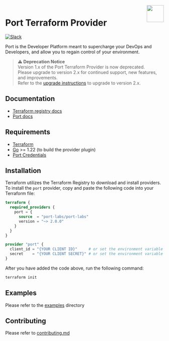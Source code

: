 <picture>
  <source media="(prefers-color-scheme: dark)" srcset="https://port-graphical-assets.s3.eu-west-1.amazonaws.com/Logo+Typo+%2B+Logo+Symbol+-+white.png">
  <source media="(prefers-color-scheme: light)" srcset="https://port-graphical-assets.s3.eu-west-1.amazonaws.com/Logo+Typo+%2B+Logo+Symbol.svg">
  <img align="right" height="54" src="https://port-graphical-assets.s3.eu-west-1.amazonaws.com/Logo+Typo+%2B+Logo+Symbol.svg">
</picture>

# Port Terraform Provider

[![Slack](https://img.shields.io/badge/Slack-4A154B?style=for-the-badge&logo=slack&logoColor=white)](https://join.slack.com/t/devex-community/shared_invite/zt-1bmf5621e-GGfuJdMPK2D8UN58qL4E_g)

Port is the Developer Platform meant to supercharge your DevOps and Developers, and allow you to regain control of your environment.

> **⚠️ Deprecation Notice**  
> Version 1.x of the Port Terraform Provider is now deprecated.  
> Please upgrade to version 2.x for continued support, new features, and improvements.  
> Refer to the [upgrade instructions](https://github.com/port-labs/terraform-provider-port-labs/releases/tag/v2.0.0) to upgrade to version 2.x.

## Documentation

- [Terraform registry docs](https://registry.terraform.io/providers/port-labs/port-labs/latest/docs)
- [Port docs](https://docs.getport.io/build-your-software-catalog/custom-integration/iac/terraform/)

## Requirements
- [Terraform](https://www.terraform.io/downloads.html)
- [Go](https://golang.org/doc/install) >= 1.22 (to build the provider plugin)
- [Port Credentials](https://docs.getport.io/build-your-software-catalog/sync-data-to-catalog/api/#find-your-port-credentials)

## Installation

Terraform utilizes the Terraform Registry to download and install providers. To install the `port` provider, copy and paste the following code into your Terraform file:

```terraform
terraform {
  required_providers {
    port = {
      source  = "port-labs/port-labs"
      version = "~> 2.0.0"
    }
  }
}

provider "port" {
  client_id = "{YOUR CLIENT ID}"     # or set the environment variable PORT_CLIENT_ID
  secret    = "{YOUR CLIENT SECRET}" # or set the environment variable PORT_CLIENT_SECRET
}
```

After you have added the code above, run the following command:

```bash
terraform init
```

## Examples

Please refer to the [examples](./examples) directory

## Contributing

Please refer to [contributing.md](./CONTRIBUTING.md)
